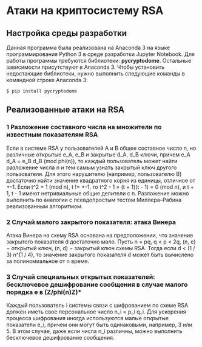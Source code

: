 # Атаки на криптосистему RSA
## Настройка среды разработки
Данная программа была реализована на Anaconda 3 на языке программирования Python 3 в среде разработки Jupyter Notebook. Для работы программы требуются библиотеки: **pycryptodome**. Остальные зависимости присутствуют в Anaconda 3. Чтобы установить недостающие библиотеки, нужно выполнить следующие команды в командной строке Anaconda 3:
```
$ pip install pycryptodome
```
## Реализованные атаки на RSA
### 1 Разложение составного числа на множители по известным показателям RSA
Если в системе RSA у пользователей A и B общее составное число n, но различные открытые e_A, e_B и закрытые d_A, d_B ключи, причем e_A d_A = e_B d_B (mod phi(n)), то каждый пользователь может найти разложение числа n и тем самым узнать закрытый ключ другого пользователя. Для этого нарушителю (например, пользователю B) достаточно найти значение квадратного корня из единицы, отличное от +-1. Если t^2 = 1 (mod n), t != +-1, то t^2 - 1 = (t + 1)(t - 1) = 0 (mod n), и t + 1, t - 1 имеют нетривиальные общие делители с n. Разложение можно выполнить по аналогии с псевдопростым тестом Миллера–Рабина реализованным алгоритмом.

### 2 Случай малого закрытого показателя: атака Винера
Атака Винера на схему RSA основана на предположении, что значение закрытого показателя d достаточно мало. Пусть  n = pq,  q < p < 2q, (n, e) − открытый ключ, (n, d) − закрытый ключ схемы RSA. Тогда если d < (1 / 3) n^(1 / 4), то значение закрытого показателя d может быть вычислено за полиномиальное от n время.

### 3 Случай специальных открытых показателей: бесключевое дешифрование сообщения в случае малого порядка e в (Z/phi(n)Z)*
Каждый пользователь i системы связи с шифрованием по схеме RSA должен иметь свое персональное число n_i = p_i q_i. Для ускорения процесса шифрования иногда используются малые открытые показатели e_i, причем они могут быть одинаковыми, например, 3 или 5. В этом случае, даже если числа n_i различны, можно выполнить бесключевое дешифрование сообщения.
